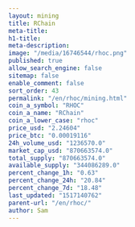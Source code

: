 ```yaml
---
layout: mining
title: RChain
meta-title: 
h1-title: 
meta-description: 
image: "/media/16746544/rhoc.png"
published: true
allow_search_engine: false
sitemap: false
enable_comment: false
sort_order: 43
permalink: "/en/rhoc/mining.html"
coin_a_symbol: "RHOC"
coin_a_name: "RChain"
coin_a_lower_case: "rhoc"
price_usd: "2.24604"
price_btc: "0.00019116"
24h_volume_usd: "1236570.0"
market_cap_usd: "870663574.0"
total_supply: "870663574.0"
available_supply: "344086289.0"
percent_change_1h: "0.63"
percent_change_24h: "20.84"
percent_change_7d: "18.48"
last_updated: "1517140762"
parent-url: "/en/rhoc/"
author: Sam
---
```


